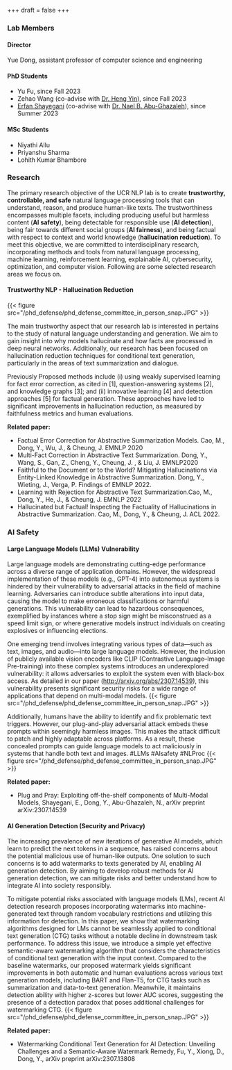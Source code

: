 +++
draft = false
+++

### Lab Members 

#### Director 
Yue Dong, assistant professor of computer science and engineering 

#### PhD Students 
- Yu Fu, since Fall 2023
- Zehao Wang (co-advise with [Dr. Heng Yin](https://www.cs.ucr.edu/~heng/)), since Fall 2023
- [Erfan Shayegani](https://erfanshayegani.github.io/) (co-advise with [Dr. Nael B. Abu-Ghazaleh](https://www.cs.ucr.edu/~nael/)), since Summer 2023


#### MSc Students 
- Niyathi Allu 
- Priyanshu Sharma
- Lohith Kumar Bhambore


### Research 

The primary research objective of the UCR NLP lab is to create **trustworthy, controllable, and safe** natural language processing tools that can understand, reason, and produce human-like texts. The trustworthiness encompasses multiple facets, including producing useful but harmless content (**AI safety**), being detectable for responsible use (**AI detection**), being fair towards different social groups (**AI fairness**), and being factual with respect to context and world knowledge (**hallucination reduction**). To meet this objective, we are committed to interdisciplinary research, incorporating methods and tools from natural language processing, machine learning, reinforcement learning, explainable AI, cybersecurity, optimization, and computer vision. Following are some selected research areas we focus on.


#### Trustworthy NLP - Hallucination Reduction 

{{< figure src="/phd_defense/phd_defense_committee_in_person_snap.JPG" >}}

The main trustworthy aspect that our research lab is interested in pertains to the study of natural language understanding and generation. We aim to gain insight into why models hallucinate and how facts are processed in deep neural networks. Additionally, our research has been focused on hallucination reduction techniques for conditional text generation, particularly in the areas of text summarization and dialogue.

Previously Proposed methods include (i) using weakly supervised learning for fact error correction, as cited in [1], question-answering systems [2], and knowledge graphs [3]; and (ii) innovative learning [4] and detection approaches [5] for factual generation. These approaches have led to significant improvements in hallucination reduction, as measured by faithfulness metrics and human evaluations.


**Related paper:**
- Factual Error Correction for Abstractive Summarization Models.  Cao, M., Dong, Y., Wu, J., & Cheung, J.   EMNLP 2020
- Multi-Fact Correction in Abstractive Text Summarization. Dong, Y., Wang, S., Gan, Z., Cheng, Y., Cheung, J. , & Liu, J.  EMNLP2020
- Faithful to the Document or to the World? Mitigating Hallucinations via Entity-Linked Knowledge in Abstractive Summarization. Dong, Y.,  Wieting, J., Verga, P. Findings of EMNLP 2022.
- Learning with Rejection for Abstractive Text Summarization.Cao, M., Dong, Y., He, J., & Cheung, J.  EMNLP 2022
- Hallucinated but Factual! Inspecting the Factuality of Hallucinations in Abstractive Summarization. Cao, M., Dong, Y., & Cheung, J.  ACL 2022.


### AI Safety

#### Large Language Models (LLMs) Vulnerability 

Large language models are demonstrating cutting-edge performance across a diverse range of application domains. However, the widespread implementation of these models (e.g., GPT-4) into autonomous systems is hindered by their vulnerability to adversarial attacks in the field of machine learning. Adversaries can introduce subtle alterations into input data, causing the model to make erroneous classifications or harmful generations. This vulnerability can lead to hazardous consequences, exemplified by instances where a stop sign might be misconstrued as a speed limit sign, or where generative models instruct individuals on creating explosives or influencing elections.

One emerging trend involves integrating various types of data—such as text, images, and audio—into large language models. However, the inclusion of publicly available vision encoders like CLIP (Contrastive Language–Image Pre-training) into these complex systems introduces an underexplored vulnerability: it allows adversaries to exploit the system even with black-box access. As detailed in our paper (http://arxiv.org/abs/2307.14539), this vulnerability presents significant security risks for a wide range of applications that depend on multi-modal models. 
{{< figure src="/phd_defense/phd_defense_committee_in_person_snap.JPG" >}}

Additionally, humans have the ability to identify and fix problematic text triggers. However, our plug-and-play adversarial attack embeds these prompts within seemingly harmless images. This makes the attack difficult to patch and highly adaptable across platforms. As a result, these concealed prompts can guide language models to act maliciously in systems that handle both text and images.  #LLMs #AIsafety #NLProc
{{< figure src="/phd_defense/phd_defense_committee_in_person_snap.JPG" >}}

**Related paper:**
- Plug and Pray: Exploiting off-the-shelf components of Multi-Modal Models, Shayegani, E., Dong, Y., Abu-Ghazaleh, N., arXiv preprint arXiv:2307.14539


####  AI Generation Detection (Security and Privacy)
The increasing prevalence of new iterations of generative AI models, which learn to predict the next tokens in a sequence, has raised concerns about the potential malicious use of human-like outputs. One solution to such concerns is to add watermarks to texts generated by AI, enabling AI generation detection. By aiming to develop robust methods for AI generation detection, we can mitigate risks and better understand how to integrate AI into society responsibly.


To mitigate potential risks associated with language models (LMs), recent AI detection research proposes incorporating watermarks into machine-generated text through random vocabulary restrictions and utilizing this information for detection. In this paper, we show that watermarking algorithms designed for LMs cannot be seamlessly applied to conditional text generation (CTG) tasks without a notable decline in downstream task performance. To address this issue, we introduce a simple yet effective semantic-aware watermarking algorithm that considers the characteristics of conditional text generation with the input context. Compared to the baseline watermarks, our proposed watermark yields significant improvements in both automatic and human evaluations across various text generation models, including BART and Flan-T5, for CTG tasks such as summarization and data-to-text generation. Meanwhile, it maintains detection ability with higher z-scores but lower AUC scores, suggesting the presence of a detection paradox that poses additional challenges for watermarking CTG. 
{{< figure src="/phd_defense/phd_defense_committee_in_person_snap.JPG" >}}

**Related paper:**
- Watermarking Conditional Text Generation for AI Detection: Unveiling Challenges and a Semantic-Aware Watermark Remedy, Fu, Y., Xiong, D., Dong, Y., arXiv preprint arXiv:2307.13808




